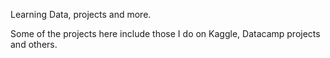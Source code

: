 Learning Data, projects and more.

Some of the projects here include those I do on Kaggle, Datacamp projects and others.
